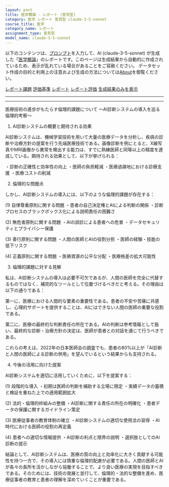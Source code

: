 ```yaml
---
layout: post
title: 医学概論 - レポート (意見型)
category: 医学 レポート 意見型 claude-3-5-sonnet
course_title: 医学
category_name: レポート
assignment_type: 意見型
model_name: claude-3-5-sonnet
---
```


以下のコンテンツは、[プロンプト](http://127.0.0.1:8000/generated/医学/claude-3-5-sonnet/prompt_レポート-意見型.md)を入力して、AI (claude-3-5-sonnet) が生成した「[医学概論](/contents/医学/)」のレポートです。このページは生成結果から自動的に作成されているため、表示が乱れている場合があることをご容赦ください。
データセット作成の目的と利用上の注意および生成の方法については[About](/About)を御覧ください。

[レポート課題](../レポート課題-意見型)
[評価基準](../評価基準-意見型)
[レポート](../レポート-意見型)
[レポート評価](../レポート評価-意見型)
[生成結果のみを表示](http://127.0.0.1:8000/generated/医学/claude-3-5-sonnet/レポート-意見型.md)
  

***
***
  
医療技術の進歩がもたらす倫理的課題について
～AI診断システムの導入を巡る倫理的考察～

1. AI診断システムの概要と期待される効果

AI診断システムは、機械学習技術を用いて大量の医療データを分析し、疾病の診断や治療方針の提案を行う先端医療技術である。画像診断を例にとると、X線写真やMRI画像から異常を検出する能力は、すでに熟練医師と同等以上の精度を達成している。期待される効果として、以下が挙げられる：

・診断の正確性と効率性の向上
・医師の負担軽減
・医療過疎地における診療支援
・医療コストの削減

2. 倫理的な問題点

しかし、AI診断システムの導入には、以下のような倫理的課題が存在する：

(1) 自律尊重原則に関する問題
・患者の自己決定権とAIによる判断の関係
・診断プロセスのブラックボックス化による説明責任の困難さ

(2) 無危害原則に関する問題
・AIの誤診による患者への危害
・データセキュリティとプライバシー保護

(3) 善行原則に関する問題
・人間の医師とAIの役割分担
・医師の経験・技能の低下リスク

(4) 正義原則に関する問題
・医療資源の公平な分配
・医療格差の拡大可能性

3. 倫理的課題に対する見解

私は、AI診断システムの導入は必要不可欠であるが、人間の医師を完全に代替するものではなく、補完的なツールとして位置づけるべきだと考える。その理由は以下の通りである：

第一に、医療における人間的な要素の重要性である。患者の不安や苦痛に共感し、心理的サポートを提供することは、AIにはできない人間の医師の重要な役割である。

第二に、医療の最終的な判断責任の所在である。AIの判断は参考情報として扱い、最終的な診断・治療方針の決定は、医師が患者との対話を通じて行うべきである。

これらの考えは、2022年の日本医師会の調査でも、患者の80%以上が「AI診断と人間の医師による診断の併用」を望んでいるという結果からも支持される。

4. 今後の活用に向けた提案

AI診断システムを適切に活用していくために、以下を提案する：

(1) 段階的な導入
・初期は医師の判断を補助する立場に限定
・実績データの蓄積と検証を重ねた上での適用範囲拡大

(2) 法的・倫理的枠組みの整備
・AI診断に関する責任の所在の明確化
・患者データの保護に関するガイドライン策定

(3) 医療従事者の教育体制の確立
・AI診断システムの適切な使用法の習得
・AI時代における医師の役割の再定義

(4) 患者への適切な情報提供
・AI診断の利点と限界の説明
・選択肢としてのAI診断の提示

結論として、AI診断システムは、医療の質の向上と効率化に大きく貢献する可能性を持つ一方で、その導入には慎重な倫理的配慮が必要である。人間の医師とAIが各々の長所を活かしながら協働することで、より良い医療の実現を目指すべきである。そのためには、技術の発展と並行して、倫理的・法的な整備を進め、医療従事者の教育と患者の理解を深めていくことが重要である。
